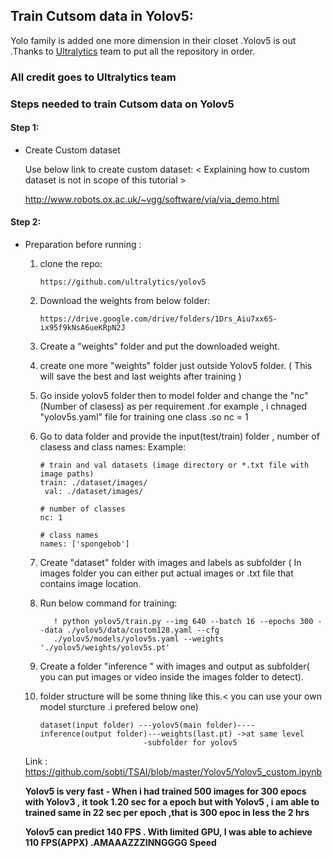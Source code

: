 ## Train Cutsom data in Yolov5:

Yolo family is added one more dimension in their closet .Yolov5 is out .Thanks to [Ultralytics](https://github.com/ultralytics/yolov5) team to put all the repository in order.

### All credit goes to **Ultralytics** team

### Steps needed to train Cutsom data on Yolov5

#### Step 1:
- Create Custom dataset

   Use below link to create custom dataset: < Explaining how to custom dataset is not in scope of this tutorial >
 
   http://www.robots.ox.ac.uk/~vgg/software/via/via_demo.html
   
#### Step 2:
 
- Preparation before running :

  1. clone the repo:
  
         https://github.com/ultralytics/yolov5  
  
  2. Download the weights from below folder:
  
         https://drive.google.com/drive/folders/1Drs_Aiu7xx6S-ix95f9kNsA6ueKRpN2J
   
  3. Create a "weights" folder and put the downloaded weight.
  
  4. create one more "weights" folder just outside Yolov5 folder. ( This will save the best and last weights after training )
  
  5. Go inside yolov5 folder then to model folder and change the "nc"(Number of clasess) as per requirement .for example , i chnaged         "yolov5s.yaml" file for training one class .so nc = 1
  
  6. Go to data folder and provide the input(test/train) folder , number of clasess and class names: Example:
  
         # train and val datasets (image directory or *.txt file with image paths)
         train: ./dataset/images/
          val: ./dataset/images/

         # number of classes
         nc: 1

         # class names
         names: ['spongebob']
         
   7. Create "dataset" folder with images and labels as subfolder ( In images folder you can either put actual images or .txt file that        contains image location.  
   
   8. Run below command for training:
   
             ! python yolov5/train.py --img 640 --batch 16 --epochs 300 --data ./yolov5/data/custom128.yaml --cfg  
             ./yolov5/models/yolov5s.yaml --weights './yolov5/weights/yolov5s.pt'       
         
   8. Create a folder "inference " with images and output as subfolder( you can put images or video inside the images folder to detect).
   
   9. folder structure will be some thning like this.< you can use your own model sturcture .i prefered below one)  
   
          dataset(input folder) ---yolov5(main folder)----inference(output folder)---weights(last.pt) ->at same level
                                 -subfolder for yolov5
    
   Link : https://github.com/sobti/TSAI/blob/master/Yolov5/Yolov5_custom.ipynb
   
   **Yolov5 is very fast - When i had trained 500 images for 300 epocs with Yolov3 , it took 1.20 sec for a epoch but with Yolov5 , i am     able to trained same in 22 sec per epoch ,that is 300 epoc in less the 2 hrs**
   
   **Yolov5 can predict 140 FPS . With limited GPU, I was able to achieve 110 FPS(APPX) .AMAAAZZZINNGGGG Speed**
    

 
 
